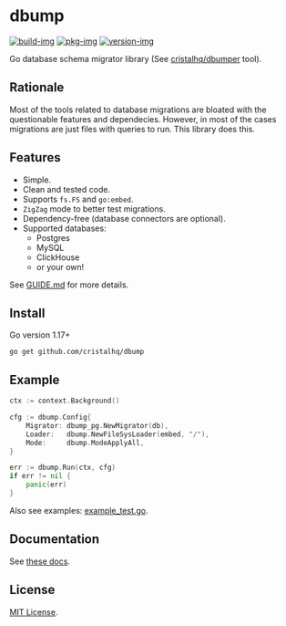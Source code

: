 # dbump

[![build-img]][build-url]
[![pkg-img]][pkg-url]
[![version-img]][version-url]

Go database schema migrator library (See [cristalhq/dbumper](https://github.com/cristalhq/dbumper) tool).

## Rationale

Most of the tools related to database migrations are bloated with the questionable features and dependecies. However, in most of the cases migrations are just files with queries to run. This library does this.

## Features

* Simple.
* Clean and tested code.
* Supports `fs.FS` and `go:embed`.
* `ZigZag` mode to better test migrations.
* Dependency-free (database connectors are optional).
* Supported databases:
  * Postgres
  * MySQL
  * ClickHouse
  * or your own!

See [GUIDE.md](https://github.com/cristalhq/dbump/blob/main/GUIDE.md) for more details.

## Install

Go version 1.17+

```
go get github.com/cristalhq/dbump
```

## Example

```go
ctx := context.Background()

cfg := dbump.Config{
	Migrator: dbump_pg.NewMigrator(db),
	Loader:   dbump.NewFileSysLoader(embed, "/"),
	Mode:     dbump.ModeApplyAll,
}

err := dbump.Run(ctx, cfg)
if err != nil {
	panic(err)
}
```

Also see examples: [example_test.go](https://github.com/cristalhq/dbump/blob/main/example_test.go).

## Documentation

See [these docs][pkg-url].

## License

[MIT License](LICENSE).

[build-img]: https://github.com/cristalhq/dbump/workflows/build/badge.svg
[build-url]: https://github.com/cristalhq/dbump/actions
[pkg-img]: https://pkg.go.dev/badge/cristalhq/dbump
[pkg-url]: https://pkg.go.dev/github.com/cristalhq/dbump
[version-img]: https://img.shields.io/github/v/release/cristalhq/dbump
[version-url]: https://github.com/cristalhq/dbump/releases
